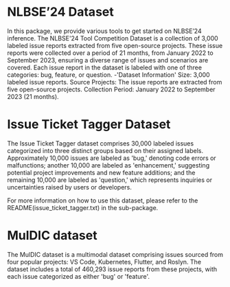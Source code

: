 # NLBSE’24 Dataset
In this package, we provide various tools to get started on NLBSE’24 inference.
The NLBSE'24 Tool Competition Dataset is a collection of 3,000 labeled issue reports 
extracted from five open-source projects. These issue reports were collected over a 
period of 21 months, from January 2022 to September 2023, ensuring a diverse range of 
issues and scenarios are covered. Each issue report in the dataset is labeled with one
of three categories: bug, feature, or question.
-'Dataset Information'
Size: 3,000 labeled issue reports.
Source Projects: The issue reports are extracted from five open-source projects.
Collection Period: January 2022 to September 2023 (21 months).

# Issue Ticket Tagger Dataset
The Issue Ticket Tagger dataset comprises 30,000 labeled issues categorized into three distinct
groups based on their assigned labels. Approximately 10,000 issues are labeled as 'bug,' denoting 
code errors or malfunctions; another 10,000 are labeled as 'enhancement,' suggesting potential project
improvements and new feature additions; and the remaining 10,000 are labeled as 'question,' which
represents inquiries or uncertainties raised by users or developers.

For more information on how to use this dataset, please refer to the README(issue_ticket_tagger.txt) in the sub-package.

# MulDIC dataset
The MulDIC dataset is a multimodal dataset comprising issues sourced from four popular projects: VS Code, Kubernetes, Flutter, and Roslyn. The dataset includes a total of 460,293 issue reports from these projects, with each issue categorized as either 'bug' or 'feature'.
